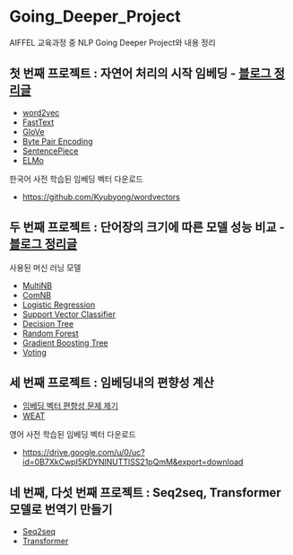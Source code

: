 # Going_Deeper_Project
AIFFEL 교육과정 중 NLP Going Deeper Project와 내용 정리

## 첫 번째 프로젝트 : 자연어 처리의 시작 임베딩 - [블로그 정리글](https://sda96.github.io/2021-12/NLP_1day)
- [word2vec](https://arxiv.org/pdf/1301.3781.pdf)
- [FastText](https://arxiv.org/pdf/1607.04606.pdf)
- [GloVe](https://nlp.stanford.edu/pubs/glove.pdf)
- [Byte Pair Encoding](https://arxiv.org/pdf/1508.07909.pdf)
- [SentencePiece](https://arxiv.org/pdf/1808.06226.pdf)
- [ELMo](https://arxiv.org/pdf/1802.05365.pdf)

한국어 사전 학습된 임베딩 벡터 다운로드
- https://github.com/Kyubyong/wordvectors


## 두 번째 프로젝트 : 단어장의 크기에 따른 모델 성능 비교 - [블로그 정리글](https://sda96.github.io/2021-12/machine_learning_models_preview)
사용된 머신 러닝 모델
- [MultiNB](https://www.youtube.com/watch?v=3JWLIV3NaoQ)
- [ComNB](https://scikit-learn.org/stable/modules/generated/sklearn.naive_bayes.ComplementNB.html)
- [Logistic Regression](https://sda96.github.io/2021-10/classification_problem)
- [Support Vector Classifier](https://blog.naver.com/tjdudwo93/221051481147)
- [Decision Tree](https://datascienceschool.net/03%20machine%20learning/12.01%20%EC%9D%98%EC%82%AC%EA%B2%B0%EC%A0%95%EB%82%98%EB%AC%B4.html)
- [Random Forest](https://www.tibco.com/reference-center/what-is-a-random-forest)
- [Gradient Boosting Tree](https://bkshin.tistory.com/entry/%EB%A8%B8%EC%8B%A0%EB%9F%AC%EB%8B%9D-15-Gradient-Boost)
- [Voting](https://stats.stackexchange.com/questions/349540/hard-voting-soft-voting-in-ensemble-based-methods)

## 세 번째 프로젝트 : 임베딩내의 편향성 계산
- [임베딩 벡터 편향성 문제 제기](https://arxiv.org/pdf/1607.06520.pdf)
- [WEAT](https://arxiv.org/pdf/1608.07187.pdf)

영어 사전 학습된 임베딩 벡터 다운로드
- https://drive.google.com/u/0/uc?id=0B7XkCwpI5KDYNlNUTTlSS21pQmM&export=download


## 네 번째, 다섯 번째 프로젝트 : Seq2seq, Transformer 모델로 번역기 만들기
- [Seq2seq](https://arxiv.org/pdf/1409.3215.pdf)
- [Transformer](https://arxiv.org/pdf/1706.03762.pdf)
